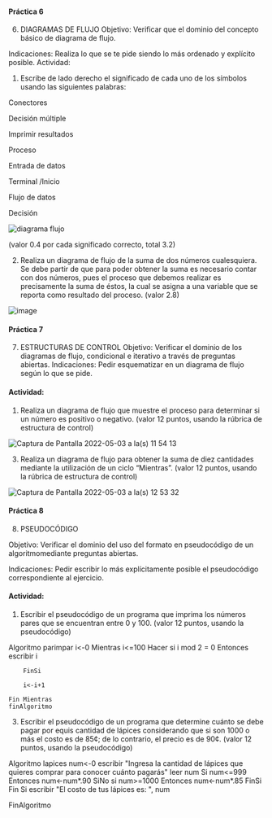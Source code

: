 #### Práctica 6
6. DIAGRAMAS DE FLUJO
Objetivo: Verificar que el dominio del concepto básico de diagrama de flujo.

Indicaciones: Realiza lo que se te pide siendo lo más ordenado y explícito posible.
Actividad:

  1. Escribe de lado derecho el significado de cada uno de los símbolos usando las
  siguientes palabras: 
  
  Conectores
  
  Decisión múltiple
  
  Imprimir resultados
  
  Proceso
  
  Entrada de datos
  
  Terminal /Inicio
  
  Flujo de datos
  
  Decisión
  
  ![diagrama flujo](https://user-images.githubusercontent.com/103066249/166007053-4d22a3c3-8b3e-415c-8430-4c815ba05f5e.png)


  
  (valor 0.4 por cada significado correcto, total 3.2)
  
   2. Realiza un diagrama de flujo de la suma de dos números cualesquiera. Se debe partir de que para poder obtener la suma es necesario contar con dos números, pues el
    proceso que debemos realizar es precisamente la suma de éstos, la cual se asigna a una variable que se reporta como resultado del proceso. (valor 2.8)
    
 ![image](https://user-images.githubusercontent.com/103066249/166009033-e7905f42-5040-4e24-b8c1-62ace808d816.png)


    
 #### Práctica 7
7. ESTRUCTURAS DE CONTROL
Objetivo: Verificar el dominio de los diagramas de flujo, condicional e iterativo a través de preguntas abiertas.
Indicaciones: Pedir esquematizar en un diagrama de flujo según lo que se pide.
#### Actividad:
  1. Realiza un diagrama de flujo que muestre el proceso para determinar si un número es positivo o negativo. (valor 12 puntos, usando la rúbrica de estructura de control)

![Captura de Pantalla 2022-05-03 a la(s) 11 54 13](https://user-images.githubusercontent.com/103066249/166501819-663a7f6a-ccee-4a1d-bb88-727d9c9625bb.png)



  3. Realiza un diagrama de flujo para obtener la suma de diez cantidades mediante la utilización de un ciclo “Mientras”. (valor 12 puntos, usando la rúbrica de estructura de
control)

![Captura de Pantalla 2022-05-03 a la(s) 12 53 32](https://user-images.githubusercontent.com/103066249/166511456-98cd5c3b-292e-4db3-aa79-878befc32b53.png)



#### Práctica 8
8. PSEUDOCÓDIGO

Objetivo: Verificar el dominio del uso del formato en pseudocódigo de un algoritmomediante preguntas abiertas.

Indicaciones: Pedir escribir lo más explícitamente posible el pseudocódigo correspondiente al ejercicio.

#### Actividad:

  1. Escribir el pseudocódigo de un programa que imprima los números pares que se encuentran entre 0 y 100. (valor 12 puntos, usando la pseudocódigo)

Algoritmo parimpar
	i<-0
	Mientras i<=100 Hacer
		si i mod 2 = 0 Entonces
			escribir i
		
		FinSi
		
		i<-i+1
	
	Fin Mientras
	finAlgoritmo



  3. Escribir el pseudocódigo de un programa que determine cuánto se debe pagar por equis cantidad de lápices considerando que si son 1000 o más el costo es de 85¢; de lo
contrario, el precio es de 90¢. (valor 12 puntos, usando la pseudocódigo)

Algoritmo lapices
	num<-0
	escribir "Ingresa la cantidad de lápices que quieres comprar para conocer cuánto pagarás"
	leer num
	Si num<=999 Entonces
		num<-num*.90
	SiNo
		si num>=1000 Entonces
			num<-num*.85
		FinSi
	Fin Si
	escribir "El costo de tus lápices es: ", num
	
	
FinAlgoritmo
